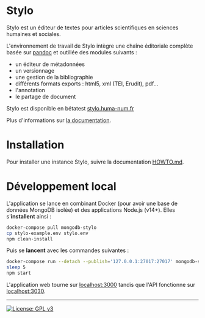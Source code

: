 # Stylo

Stylo est un éditeur de textes pour articles scientifiques en sciences humaines et sociales.

L'environnement de travail de Stylo intègre une chaîne éditoriale complète basée sur [pandoc](http://pandoc.org/) et outillée des modules suivants :

- un éditeur de métadonnées
- un versionnage
- une gestion de la bibliographie
- différents formats exports : html5, xml (TEI, Erudit), pdf...
- l'annotation
- le partage de document

Stylo est disponible en bétatest [stylo.huma-num.fr](https://stylo.huma-num.fr)

Plus d'informations sur [la documentation](http://stylo-doc.ecrituresnumeriques.ca/).

# Installation

Pour installer une instance Stylo, suivre la documentation [HOWTO.md](https://github.com/EcrituresNumeriques/stylo/blob/master/HOWTO.md).

# Développement local

L'application se lance en combinant Docker (pour avoir une base de données MongoDB isolée) et des applications Node.js (v14+). Elles s'**installent** ainsi :

```bash
docker-compose pull mongodb-stylo
cp stylo-example.env stylo.env
npm clean-install
```

Puis se **lancent** avec les commandes suivantes :

```bash
docker-compose run --detach --publish='127.0.0.1:27017:27017' mongodb-stylo
sleep 5
npm start
```

L'application web tourne sur [localhost:3000](http://localhost:3000) tandis que l'API fonctionne sur [localhost:3030](http://localhost:3030/).

---

[![License: GPL v3](https://img.shields.io/badge/License-GPL%20v3-blue.svg)](https://www.gnu.org/licenses/gpl-3.0)
